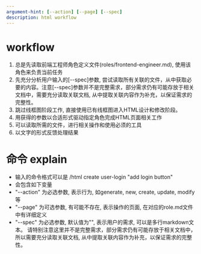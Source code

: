```yaml
---
argument-hint: [--action] [--page] [--spec] 
description: html workflow
---
```


# workflow
1. 总是先读取前端工程师角色定义文件(roles/frontend-engineer.md), 使用该角色来负责当前任务
2. 先充分分析用户输入的[--spec]参数, 尝试读取所有关联的文件，从中获取必要的内容。注意[--spec]参数并不是完整需求，部分需求仍有可能存放于相关文档中，需要充分读取关联文档, 从中提取关联内容作为补充，以保证需求的完整性。
3. 跳过线框图阶段工作, 直接使用已有线框图进入HTML设计和修改阶段。
4. 用获得的参数以合适形式驱动指定角色完成HTML页面相关工作
5. 可以读取所需的文件，进行相关操作和使用必须的工具
6. 以文字的形式反馈处理结果

# 命令 explain
- 输入的命令格式可以是 /html create user-login "add login button"
- 会包含如下变量
- "--action" 为必选参数, 表示行为, 如generate, new, create, update, modify等
- "--page" 为可选参数, 有可能不存在, 表示操作的页面, 在对应的role.md文件中有详细定义
- "--spec" 为必选参数, 默认值为"", 表示用户的需求, 可以是多行markdown文本。 请特别注意这里并不是完整需求，部分需求仍有可能存放于相关文档中，所以需要充分读取关联文档, 从中提取关联内容作为补充，以保证需求的完整性。





